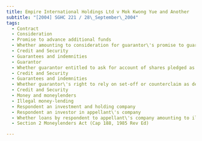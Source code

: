 ```yaml
---
title: Empire International Holdings Ltd v Mok Kwong Yue and Another 
subtitle: "[2004] SGHC 221 / 28\_September\_2004"
tags:
  - Contract
  - Consideration
  - Promise to advance additional funds
  - Whether amounting to consideration for guarantor\'s promise to guarantee repayment of debts already incurred and future advances
  - Credit and Security
  - Guarantees and indemnities
  - Guarantor
  - Whether guarantor entitled to ask for account of shares pledged as security for credit facilities prior to discharge of guarantor\'s obligations under guarantee
  - Credit and Security
  - Guarantees and indemnities
  - Whether guarantor\'s right to rely on set-off or counterclaim as defence to claim under guarantee may be excluded by terms of guarantee
  - Credit and Security
  - Money and moneylenders
  - Illegal money-lending
  - Respondent an investment and holding company
  - Respondent an investor in appellant\'s company
  - Whether loans by respondent to appellant\'s company amounting to illegal moneylending transactions
  - Section 2 Moneylenders Act (Cap 188, 1985 Rev Ed)

---
```


